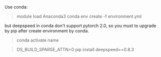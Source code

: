 Use conda:

> module load Anaconda3
> conda env create -f environment.yml

but deepspeed in conda don't support pytorch 2.0, so you must to upgrade by pip after create environment by conda.

> conda activate name

> DS_BUILD_SPARSE_ATTN=0 pip install deepspeed==0.8.3
